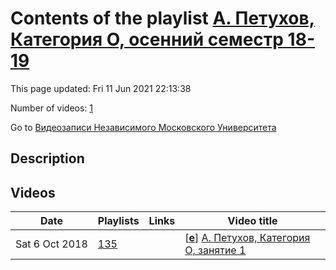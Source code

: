 # Contents of the playlist [А. Петухов, Категория О, осенний семестр 18-19](https://www.youtube.com/playlist?list=PLp9ABVh6_x4HovvQ4_zg_ciiXULkXG_K5)

This page updated: Fri 11 Jun 2021 22:13:38

Number of videos: [1](#videos)

Go to [Видеозаписи Независимого Московского Университета](../README.md)

## Description



## Videos

|Date|Playlists|Links|Video title|
|---|---|---|---|
| Sat&nbsp;6&nbsp;Oct&nbsp;2018 | [135](../playlists/135 "А. Петухов, Категория О, осенний семестр 18-19") |  | [[**e**](https://studio.youtube.com/video/jv1L0mXEz28/edit "Edit")] [А. Петухов, Категория О, занятие 1](https://www.youtube.com/watch?v=jv1L0mXEz28&list=PLp9ABVh6_x4HovvQ4_zg_ciiXULkXG_K5 "Описание") |
